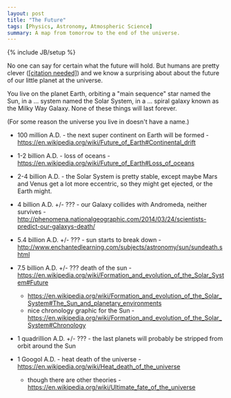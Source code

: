 ```yaml
---
layout: post
title: "The Future"
tags: [Physics, Astronomy, Atmospheric Science]
summary: A map from tomorrow to the end of the universe.
---
```

{% include JB/setup %}

No one can say for certain what the future will hold. But humans are pretty clever (<a target="_blank" href="https://xkcd.com/285/" title="XKCD Wikipedia Comic">[citation needed]</a>) and we know a surprising about about the future of our little planet at the universe.

You live on the planet Earth, orbiting a "main sequence" star named the Sun, in a ... system named the Solar System, in a ... spiral galaxy known as the Milky Way Galaxy. None of these things will last forever.

(For some reason the universe you live in doesn't have a name.) 

* 100 million A.D. - the next super continent on Earth will be formed - https://en.wikipedia.org/wiki/Future_of_Earth#Continental_drift

* 1-2 billion A.D. - loss of oceans - https://en.wikipedia.org/wiki/Future_of_Earth#Loss_of_oceans

* 2-4 billion A.D. - the Solar System is pretty stable, except maybe Mars and Venus get a lot more eccentric, so they might get ejected, or the Earth might.

* 4 billion A.D. +/- ??? - our Galaxy collides with Andromeda, neither survives - http://phenomena.nationalgeographic.com/2014/03/24/scientists-predict-our-galaxys-death/


* 5.4 billion A.D. +/- ??? - sun starts to break down - http://www.enchantedlearning.com/subjects/astronomy/sun/sundeath.shtml
* 7.5 billion A.D. +/- ??? death of the sun - https://en.wikipedia.org/wiki/Formation_and_evolution_of_the_Solar_System#Future
    * https://en.wikipedia.org/wiki/Formation_and_evolution_of_the_Solar_System#The_Sun_and_planetary_environments
    * nice chronology graphic for the Sun - https://en.wikipedia.org/wiki/Formation_and_evolution_of_the_Solar_System#Chronology

* 1 quadrillion A.D. +/- ??? - the last planets will probably be stripped from orbit around the Sun

* 1 Googol A.D. - heat death of the universe - https://en.wikipedia.org/wiki/Heat_death_of_the_universe
    * though there are other theories - https://en.wikipedia.org/wiki/Ultimate_fate_of_the_universe
